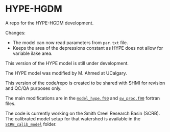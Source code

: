 # HYPE-HGDM
A repo for the HYPE-HGDM development.


Changes:
- The model can now read parameters from `par.txt` file.
- Keeps the area of the depressions constant as HYPE does not allow for variable ilake area.

This version of the HYPE model is still under development.

The HYPE model was modified by M. Ahmed at UCalgary.

This version of the code/repo is created to be shared with SHMI for revision and QC/QA purposes only.

The main modifications are in the [`model_hype.f90`](HYPE_HGDM_src/model_hype.f90) and [`sw_proc.f90`](HYPE_HGDM_src/sw_proc.f90) fortran files.

The code is currently working on the Smith Creel Research Basin (SCRB). The calibrated model setup for that watershed is available in the [`SCRB_calib_model`](SCRB_calib_model) folder.

